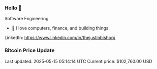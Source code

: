 ### Hello 🤙  

Software Engineering

- 🔭 I love computers, finance, and building things.
  
LinkedIn: https://www.linkedin.com/in/thejustinbishop/  














































































































### Bitcoin Price Update
Last updated: 2025-05-15 05:14:14 UTC
Current price: $102,760.00 USD
